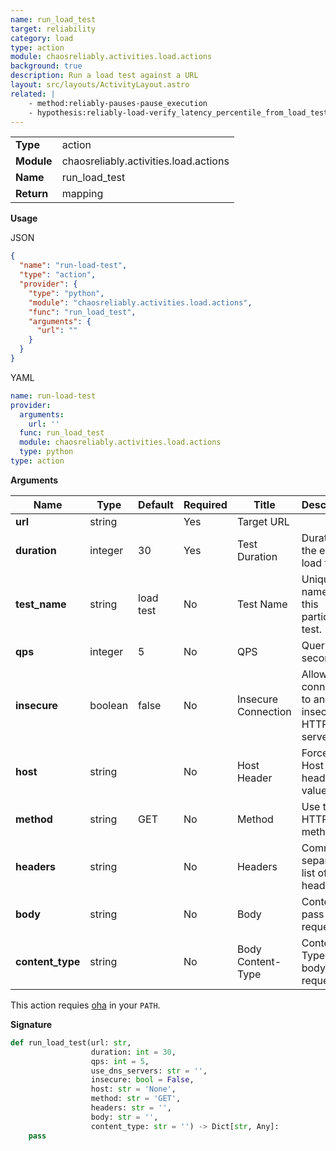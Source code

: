 ```yaml
---
name: run_load_test
target: reliability
category: load
type: action
module: chaosreliably.activities.load.actions
background: true
description: Run a load test against a URL
layout: src/layouts/ActivityLayout.astro
related: |
    - method:reliably-pauses-pause_execution
    - hypothesis:reliably-load-verify_latency_percentile_from_load_test
---
```


|            |                                     |
| ---------- | ----------------------------------- |
| **Type**   | action                              |
| **Module** | chaosreliably.activities.load.actions |
| **Name**   | run_load_test                        |
| **Return** | mapping                                |

**Usage**

JSON

```json
{
  "name": "run-load-test",
  "type": "action",
  "provider": {
    "type": "python",
    "module": "chaosreliably.activities.load.actions",
    "func": "run_load_test",
    "arguments": {
      "url": ""
    }
  }
}
```

YAML

```yaml
name: run-load-test
provider:
  arguments:
    url: ''
  func: run_load_test
  module: chaosreliably.activities.load.actions
  type: python
type: action
```

**Arguments**

| Name             | Type    | Default | Required | Title             | Description                                                                                                 |
| ---------------- | ------- | ------- | -------- | ----------------- | ----------------------------------------------------------------------------------------------------------- |
| **url**     | string  |         | Yes      | Target URL          |                                                                  |
| **duration**         | integer | 30    | Yes      | Test Duration              | Duration of the entire load test                                                    |
| **test_name**    | string    |  load test   | No       | Test Name | Unique name for this particular test.                                                      |
| **qps**         | integer | 5     | No      | QPS              | Query per second rate                                                    |
| **insecure**    | boolean    | false    | No       | Insecure Connection | Allow connection to an insecure HTTPS server                                                     |
| **host**    | string    |     | No       | Host Header | Force this Host header value                                                      |
| **method**    | string    | GET | No       | Method | Use this HTTP method                                                      |
| **headers**    | string    |     | No       | Headers | Comma-separated list of headers                                                      |
| **body**    | string    |     | No       | Body | Content to pass to the request                                                      |
| **content_type**    | string    |     | No       | Body Content-Type | Content-Type of the body request                                                      |

This action requies [oha](https://github.com/hatoo/oha) in your `PATH`.

**Signature**

```python
def run_load_test(url: str,
                  duration: int = 30,
                  qps: int = 5,
                  use_dns_servers: str = '',
                  insecure: bool = False,
                  host: str = 'None',
                  method: str = 'GET',
                  headers: str = '',
                  body: str = '',
                  content_type: str = '') -> Dict[str, Any]:
    pass
```

